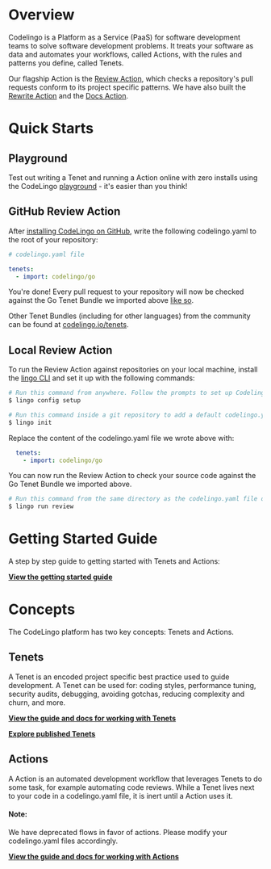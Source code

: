 # Overview

Codelingo is a Platform as a Service (PaaS) for software development teams to solve software development problems. It treats your software as data and automates your workflows, called Actions, with the rules and patterns you define, called Tenets.

Our flagship Action is the [Review Action](https://www.codelingo.io/actions/codelingo/review), which checks a repository's pull requests conform to its project specific patterns. We have also built the [Rewrite Action](https://www.codelingo.io/actions/codelingo/rewrite) and the [Docs Action](https://www.codelingo.io/actions/codelingo/docs). 

# Quick Starts

## Playground

Test out writing a Tenet and running a Action online with zero installs using the CodeLingo [playground](https://codelingo.io/playground) - it's easier than you think!

<!-- TODO image of the playground UI -->

<!-- TODO CLQL tutorial -->

## GitHub Review Action

After [installing CodeLingo on GitHub](https://github.com/apps/codelingo), write the following codelingo.yaml to the root of your repository:

```yaml
# codelingo.yaml file

tenets:
  - import: codelingo/go
```

You're done! Every pull request to your repository will now be checked against the Go Tenet Bundle we imported above [like so](https://github.com/codelingo/ReviewDemonstration/pull/1).

<!-- TODO add screenshot of review comment -->

Other Tenet Bundles (including for other languages) from the community can be found at [codelingo.io/tenets](https://www.codelingo.io/tenets).

<!-- TODO add instructions on how to interact with Review Action with GitHub comments -->

## Local Review Action

To run the Review Action against repositories on your local machine, install the [lingo CLI](https://github.com/codelingo/lingo/releases/latest) and set it up with the following commands:

```bash
# Run this command from anywhere. Follow the prompts to set up Codelingo on your machine.
$ lingo config setup

# Run this command inside a git repository to add a default codelingo.yaml file in the current directory.
$ lingo init
```

Replace the content of the codelingo.yaml file we wrote above with:

```yaml
  tenets:
    - import: codelingo/go
```

You can now run the Review Action to check your source code against the Go Tenet Bundle we imported above.

```bash
# Run this command from the same directory as the codelingo.yaml file or any of its sub directories.
$ lingo run review
```

# Getting Started Guide

A step by step guide to getting started with Tenets and Actions: 

**[View the getting started guide](getting-started.md)**

# Concepts

The CodeLingo platform has two key concepts: Tenets and Actions.

## Tenets

A Tenet is an encoded project specific best practice used to guide development. A Tenet can be used for: coding styles, performance tuning, security audits, debugging, avoiding gotchas, reducing complexity and churn, and more.

**[View the guide and docs for working with Tenets](concepts/tenets.md)**

**[Explore published Tenets](https://www.codelingo.io/tenets)**

## Actions

A Action is an automated development workflow that leverages Tenets to do some task, for example automating code reviews. While a Tenet lives next to your code in a codelingo.yaml file, it is inert until a Action uses it.

#### Note:

We have deprecated flows in favor of actions. Please modify your codelingo.yaml files accordingly.

**[View the guide and docs for working with Actions](concepts/actions.md)**